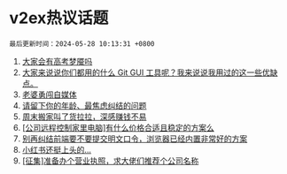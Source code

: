 # v2ex热议话题

`最后更新时间：2024-05-28 10:13:31 +0800`

1. [大家会有高考梦魇吗](https://www.v2ex.com/t/1044208)
1. [大家来说说你们都用的什么 Git GUI 工具呢？我来说说我用过的这一些优缺点。](https://www.v2ex.com/t/1044211)
1. [老婆勇闯自媒体](https://www.v2ex.com/t/1044228)
1. [请留下你的年龄、最焦虑纠结的问题](https://www.v2ex.com/t/1044332)
1. [周末搬家叫了货拉拉，深感赚钱不易](https://www.v2ex.com/t/1044247)
1. [[公司远程控制家里电脑]有什么价格合适且稳定的方案么](https://www.v2ex.com/t/1044318)
1. [别再纠结前端要不要提交明文口令，浏览器已经内置非常好的方案](https://www.v2ex.com/t/1044263)
1. [小红书还挺上头的...](https://www.v2ex.com/t/1044286)
1. [[征集]准备办个营业执照，求大佬们推荐个公司名称](https://www.v2ex.com/t/1044315)

